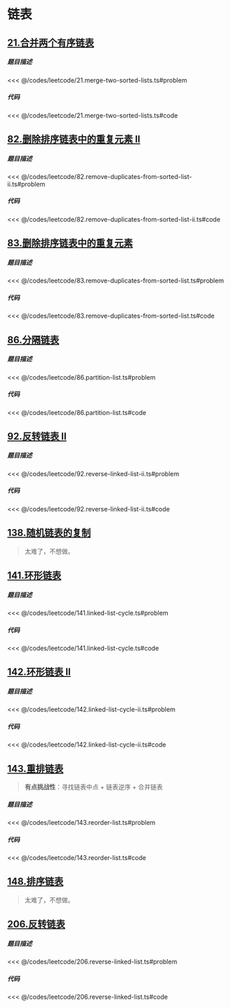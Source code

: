 # 链表

## [21.合并两个有序链表](https://leetcode.cn/problems/merge-two-sorted-lists/description/)

##### 题目描述
<<< @/codes/leetcode/21.merge-two-sorted-lists.ts#problem
##### 代码
<<< @/codes/leetcode/21.merge-two-sorted-lists.ts#code

## [82.删除排序链表中的重复元素 II](https://leetcode.cn/problems/remove-duplicates-from-sorted-list-ii/description/)

##### 题目描述
<<< @/codes/leetcode/82.remove-duplicates-from-sorted-list-ii.ts#problem
##### 代码
<<< @/codes/leetcode/82.remove-duplicates-from-sorted-list-ii.ts#code


## [83.删除排序链表中的重复元素](https://leetcode.cn/problems/remove-duplicates-from-sorted-list/description/)

##### 题目描述
<<< @/codes/leetcode/83.remove-duplicates-from-sorted-list.ts#problem
##### 代码
<<< @/codes/leetcode/83.remove-duplicates-from-sorted-list.ts#code

## [86.分隔链表](https://leetcode.cn/problems/partition-list/description/)

##### 题目描述
<<< @/codes/leetcode/86.partition-list.ts#problem
##### 代码
<<< @/codes/leetcode/86.partition-list.ts#code


## [92.反转链表 II](https://leetcode.cn/problems/reverse-linked-list-ii/description/)
##### 题目描述
<<< @/codes/leetcode/92.reverse-linked-list-ii.ts#problem
##### 代码
<<< @/codes/leetcode/92.reverse-linked-list-ii.ts#code


## [138.随机链表的复制](https://leetcode.cn/problems/copy-list-with-random-pointer/description/)
> 太难了，不想做。


## [141.环形链表](https://leetcode.cn/problems/linked-list-cycle/description/)
##### 题目描述
<<< @/codes/leetcode/141.linked-list-cycle.ts#problem
##### 代码
<<< @/codes/leetcode/141.linked-list-cycle.ts#code


## [142.环形链表 II](https://leetcode.cn/problems/linked-list-cycle-ii/description/)
##### 题目描述
<<< @/codes/leetcode/142.linked-list-cycle-ii.ts#problem
##### 代码
<<< @/codes/leetcode/142.linked-list-cycle-ii.ts#code


## [143.重排链表](https://leetcode.cn/problems/reorder-list/description/)

> **有点挑战性**：寻找链表中点 + 链表逆序 + 合并链表

##### 题目描述
<<< @/codes/leetcode/143.reorder-list.ts#problem
##### 代码
<<< @/codes/leetcode/143.reorder-list.ts#code


## [148.排序链表](https://leetcode.cn/problems/sort-list/description/)
> 太难了，不想做。


## [206.反转链表](https://leetcode.cn/problems/reverse-linked-list/description/)
##### 题目描述
<<< @/codes/leetcode/206.reverse-linked-list.ts#problem
##### 代码
<<< @/codes/leetcode/206.reverse-linked-list.ts#code


